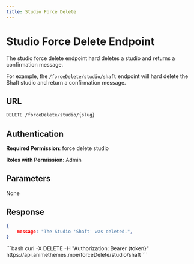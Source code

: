 ```yaml
---
title: Studio Force Delete
---
```


<Block>

# Studio Force Delete Endpoint

The studio force delete endpoint hard deletes a studio and returns a confirmation message.

For example, the `/forceDelete/studio/shaft` endpoint will hard delete the Shaft studio and return a confirmation message.

## URL

```sh
DELETE /forceDelete/studio/{slug}
```

## Authentication

**Required Permission**: force delete studio

**Roles with Permission**: Admin

## Parameters

None

## Response

```json
{
    message: "The Studio 'Shaft' was deleted.",
}
```

<Example>

<CURL>
```bash
curl -X DELETE -H "Authorization: Bearer {token}" https://api.animethemes.moe/forceDelete/studio/shaft
```
</CURL>

</Example>

</Block>